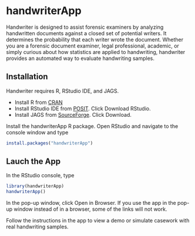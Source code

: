 

<!-- README.md is generated from README.Rmd. Please edit that file -->

# handwriterApp

<!-- badges: start -->
<!-- badges: end -->

Handwriter is designed to assist forensic examiners by analyzing
handwritten documents against a closed set of potential writers. It
determines the probability that each writer wrote the document. Whether
you are a forensic document examiner, legal professional, academic, or
simply curious about how statistics are applied to handwriting,
handwriter provides an automated way to evaluate handwriting samples.

## Installation

Handwriter requires R, RStudio IDE, and JAGS.

-   Install R from [CRAN](https://cran.r-project.org/)
-   Install RStudio IDE from
    [POSIT](https://posit.co/download/rstudio-desktop/). Click Download
    RStudio.
-   Install JAGS from
    [SourceForge](https://sourceforge.net/projects/mcmc-jags/files).
    Click Download.

Install the handwriterApp R package. Open RStudio and navigate to the
console window and type

``` r
install.packages("handwriterApp")
```

## Lauch the App

In the RStudio console, type

``` r
library(handwriterApp)
handwriterApp()
```

In the pop-up window, click Open in Browser. If you use the app in the
pop-up window instead of in a browser, some of the links will not work.

Follow the instructions in the app to view a demo or simulate casework
with real handwriting samples.

